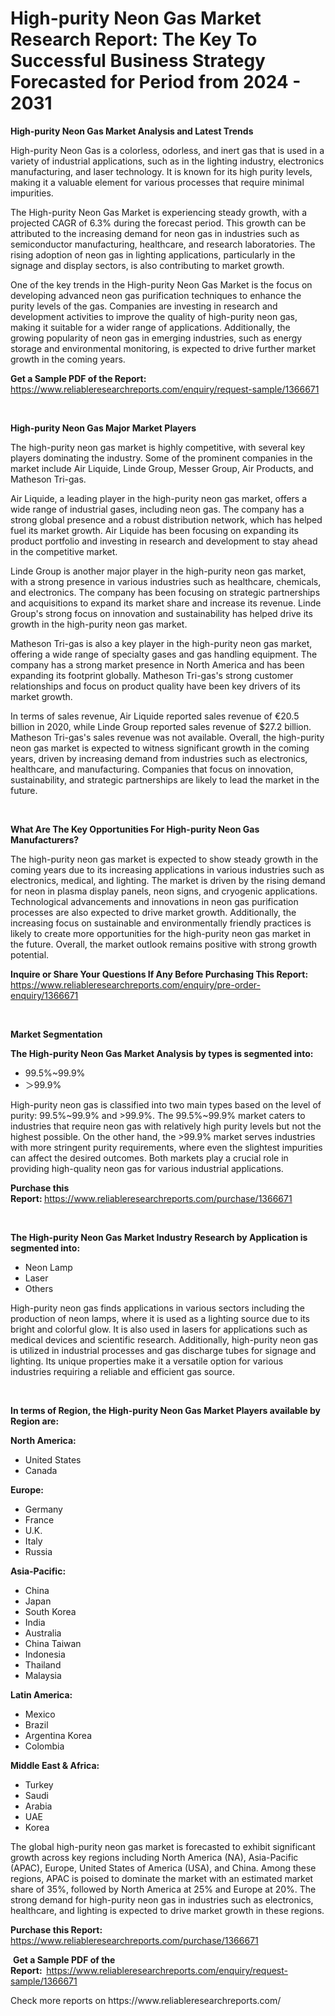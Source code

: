 <p><h1>High-purity Neon Gas Market Research Report: The Key To Successful Business Strategy Forecasted for Period from 2024 - 2031</h1></p><p><strong>High-purity Neon Gas Market Analysis and Latest Trends</strong></p>
<p><p>High-purity Neon Gas is a colorless, odorless, and inert gas that is used in a variety of industrial applications, such as in the lighting industry, electronics manufacturing, and laser technology. It is known for its high purity levels, making it a valuable element for various processes that require minimal impurities.</p><p>The High-purity Neon Gas Market is experiencing steady growth, with a projected CAGR of 6.3% during the forecast period. This growth can be attributed to the increasing demand for neon gas in industries such as semiconductor manufacturing, healthcare, and research laboratories. The rising adoption of neon gas in lighting applications, particularly in the signage and display sectors, is also contributing to market growth.</p><p>One of the key trends in the High-purity Neon Gas Market is the focus on developing advanced neon gas purification techniques to enhance the purity levels of the gas. Companies are investing in research and development activities to improve the quality of high-purity neon gas, making it suitable for a wider range of applications. Additionally, the growing popularity of neon gas in emerging industries, such as energy storage and environmental monitoring, is expected to drive further market growth in the coming years.</p></p>
<p><strong>Get a Sample PDF of the Report:&nbsp;</strong> <a href="https://www.reliableresearchreports.com/enquiry/request-sample/1366671">https://www.reliableresearchreports.com/enquiry/request-sample/1366671</a></p>
<p>&nbsp;</p>
<p><strong>High-purity Neon Gas Major Market Players</strong></p>
<p><p>The high-purity neon gas market is highly competitive, with several key players dominating the industry. Some of the prominent companies in the market include Air Liquide, Linde Group, Messer Group, Air Products, and Matheson Tri-gas.</p><p>Air Liquide, a leading player in the high-purity neon gas market, offers a wide range of industrial gases, including neon gas. The company has a strong global presence and a robust distribution network, which has helped fuel its market growth. Air Liquide has been focusing on expanding its product portfolio and investing in research and development to stay ahead in the competitive market.</p><p>Linde Group is another major player in the high-purity neon gas market, with a strong presence in various industries such as healthcare, chemicals, and electronics. The company has been focusing on strategic partnerships and acquisitions to expand its market share and increase its revenue. Linde Group's strong focus on innovation and sustainability has helped drive its growth in the high-purity neon gas market.</p><p>Matheson Tri-gas is also a key player in the high-purity neon gas market, offering a wide range of specialty gases and gas handling equipment. The company has a strong market presence in North America and has been expanding its footprint globally. Matheson Tri-gas's strong customer relationships and focus on product quality have been key drivers of its market growth.</p><p>In terms of sales revenue, Air Liquide reported sales revenue of €20.5 billion in 2020, while Linde Group reported sales revenue of $27.2 billion. Matheson Tri-gas's sales revenue was not available. Overall, the high-purity neon gas market is expected to witness significant growth in the coming years, driven by increasing demand from industries such as electronics, healthcare, and manufacturing. Companies that focus on innovation, sustainability, and strategic partnerships are likely to lead the market in the future.</p></p>
<p>&nbsp;</p>
<p><strong>What Are The Key Opportunities For High-purity Neon Gas Manufacturers?</strong></p>
<p><p>The high-purity neon gas market is expected to show steady growth in the coming years due to its increasing applications in various industries such as electronics, medical, and lighting. The market is driven by the rising demand for neon in plasma display panels, neon signs, and cryogenic applications. Technological advancements and innovations in neon gas purification processes are also expected to drive market growth. Additionally, the increasing focus on sustainable and environmentally friendly practices is likely to create more opportunities for the high-purity neon gas market in the future. Overall, the market outlook remains positive with strong growth potential.</p></p>
<p><strong>Inquire or Share Your Questions If Any Before Purchasing This Report:</strong> <a href="https://www.reliableresearchreports.com/enquiry/pre-order-enquiry/1366671">https://www.reliableresearchreports.com/enquiry/pre-order-enquiry/1366671</a></p>
<p>&nbsp;</p>
<p><strong>Market Segmentation</strong></p>
<p><strong>The High-purity Neon Gas Market Analysis by types is segmented into:</strong></p>
<p><ul><li>99.5%~99.9%</li><li>＞99.9%</li></ul></p>
<p><p>High-purity neon gas is classified into two main types based on the level of purity: 99.5%~99.9% and >99.9%. The 99.5%~99.9% market caters to industries that require neon gas with relatively high purity levels but not the highest possible. On the other hand, the >99.9% market serves industries with more stringent purity requirements, where even the slightest impurities can affect the desired outcomes. Both markets play a crucial role in providing high-quality neon gas for various industrial applications.</p></p>
<p><strong>Purchase this Report:&nbsp;</strong><a href="https://www.reliableresearchreports.com/purchase/1366671">https://www.reliableresearchreports.com/purchase/1366671</a></p>
<p>&nbsp;</p>
<p><strong>The High-purity Neon Gas Market Industry Research by Application is segmented into:</strong></p>
<p><ul><li>Neon Lamp</li><li>Laser</li><li>Others</li></ul></p>
<p><p>High-purity neon gas finds applications in various sectors including the production of neon lamps, where it is used as a lighting source due to its bright and colorful glow. It is also used in lasers for applications such as medical devices and scientific research. Additionally, high-purity neon gas is utilized in industrial processes and gas discharge tubes for signage and lighting. Its unique properties make it a versatile option for various industries requiring a reliable and efficient gas source.</p></p>
<p>&nbsp;</p>
<p><strong>In terms of Region, the High-purity Neon Gas Market Players available by Region are:</strong></p>
<p>
    <p> <strong> North America: </strong>
        <ul>
            <li>United States</li>
            <li>Canada</li>
        </ul>
        </p> 
    <p> <strong> Europe: </strong>
        <ul>
            <li>Germany</li>
            <li>France</li>
            <li>U.K.</li>
            <li>Italy</li>
            <li>Russia</li>
        </ul>
        </p> 
    <p> <strong> Asia-Pacific: </strong>
        <ul>
            <li>China</li>
            <li>Japan</li>
            <li>South Korea</li>
            <li>India</li>
            <li>Australia</li>
            <li>China Taiwan</li>
            <li>Indonesia</li>
            <li>Thailand</li>
            <li>Malaysia</li>
        </ul>
        </p> 
    <p> <strong> Latin America: </strong>
        <ul>
            <li>Mexico</li>
            <li>Brazil</li>
            <li>Argentina Korea</li>
            <li>Colombia</li>
        </ul>
        </p> 
    <p> <strong> Middle East & Africa: </strong>
        <ul>
            <li>Turkey</li>
            <li>Saudi</li>
            <li>Arabia</li>
            <li>UAE</li>
            <li>Korea</li>
        </ul>
    </p>
    </p>
<p><p>The global high-purity neon gas market is forecasted to exhibit significant growth across key regions including North America (NA), Asia-Pacific (APAC), Europe, United States of America (USA), and China. Among these regions, APAC is poised to dominate the market with an estimated market share of 35%, followed by North America at 25% and Europe at 20%. The strong demand for high-purity neon gas in industries such as electronics, healthcare, and lighting is expected to drive market growth in these regions.</p></p>
<p><strong>Purchase this Report: </strong><a href="https://www.reliableresearchreports.com/purchase/1366671">https://www.reliableresearchreports.com/purchase/1366671</a></p>
<p>&nbsp;<strong>Get a Sample PDF of the Report:&nbsp;&nbsp;</strong><a href="https://www.reliableresearchreports.com/enquiry/request-sample/1366671">https://www.reliableresearchreports.com/enquiry/request-sample/1366671</a></p>
<p><strong></strong></p>
<p>Check more reports on https://www.reliableresearchreports.com/</p>